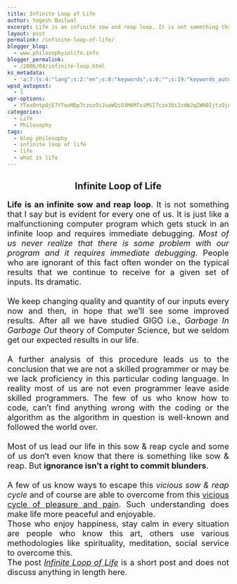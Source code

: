 ```yaml
---
title: Infinite Loop of Life
author: Yogesh Bailwal
excerpt: Life is an infinite sow and reap loop. It is not something that I say but is evident for every one of us. It is just like a malfunctioning computer program which gets stuck in an infinite loop and requires immediate debugging.
layout: post
permalink: /infinite-loop-of-life/
blogger_blog:
  - www.philosophyinlife.info
blogger_permalink:
  - /2006/04/infinite-loop.html
ks_metadata:
  - 'a:7:{s:4:"lang";s:2:"en";s:8:"keywords";s:0:"";s:19:"keywords_autoupdate";s:1:"0";s:11:"description";s:0:"";s:22:"description_autoupdate";s:1:"0";s:5:"title";s:0:"";s:6:"robots";s:12:"index,follow";}'
wpsd_autopost:
  - 1
wpr-options:
  - YToxOntpOjE7YToxMDp7czozOiJuaWQiO3M6MToiMSI7czo3OiJzdWJqZWN0IjtzOjA6IiI7czo4OiJ0ZXh0Ym9keSI7czowOiIiO3M6ODoiaHRtbGJvZHkiO3M6MDoiIjtzOjc6ImRpc2FibGUiO2k6MDtzOjE1OiJub2N1c3RvbWl6YXRpb24iO2k6MTtzOjEyOiJub3Bvc3RzZXJpZXMiO2k6MTtzOjEwOiJodG1sZW5hYmxlIjtpOjE7czoxMjoiYXR0YWNoaW1hZ2VzIjtpOjE7czoyMToic2tpcGFjdGl2ZXN1YnNjcmliZXJzIjtpOjA7fX0=
categories:
  - Life
  - Philosophy
tags:
  - blog philosophy
  - infinite loop of life
  - life
  - what is life
---
```

<div class="MsoNormal" style="text-align: justify;">
  <h2 style="text-align: center;">
    Infinite Loop of Life
  </h2>
</div>

<div class="MsoNormal" style="text-align: justify;">
  <span style="font-size: 130%;"><span style="font-weight: bold;">Life is an infinite sow and reap loop</span>. It is not something that I say but is evident for every one of us.</span><span style="font-size: 130%;"> </span><span style="font-size: 130%;">It is just like a malfunctioning computer program which gets stuck in an infinite loop and requires immediate debugging.</span><span style="font-size: 130%;"> <em> </em></span><span style="font-size: 130%;"><em>Most of us never realize that there is some problem with our program and it requires immediate debugging</em>.</span><span style="font-size: 130%;"> </span><span style="font-size: 130%;">People who are ignorant of this fact often wonder on the typical results that we continue to receive for a given set of inputs.</span><span style="font-size: 130%;"> </span><span style="font-size: 130%;">Its dramatic.</span>
</div>

<div class="MsoNormal" style="text-align: justify;">
  <span style="font-size: 130%;"><br /> </span>
</div>

<div class="MsoNormal" style="text-align: justify;">
  <span style="font-size: 130%;">We keep changing quality and quantity of our inputs every now and then, in hope that we’ll see some improved results. After all we have studied GIGO i.e., <em>Garbage In Garbage Out</em> theory of Computer Science, but we seldom get our expected results in our life.</span>
</div>

<div class="MsoNormal" style="text-align: justify;">
  <span style="font-size: 130%;"><br /> </span>
</div>

<div class="MsoNormal" style="text-align: justify;">
  <span style="font-size: 130%;">A further analysis of this procedure leads us to the conclusion that we are not a skilled programmer or may be we lack proficiency in this particular coding language.</span><span style="font-size: 130%;"> </span><span style="font-size: 130%;">In reality most of us are not even programmer leave aside skilled programmers.</span><span style="font-size: 130%;"> </span><span style="font-size: 130%;">The few of us who know how to code, can’t find anything wrong with the coding or the algorithm as the algorithm in question is well-known and followed the world over.</span>
</div>

<div class="MsoNormal" style="text-align: justify;">
  <span style="font-size: 130%;"><br /> </span>
</div>

<div class="MsoNormal" style="text-align: justify;">
  <span style="font-size: 130%;">Most of us lead our life in this sow & reap cycle and some of us don’t even know that there is something like sow & reap. But <strong>ignorance isn’t a right to commit blunders</strong>.</span>
</div>

<div class="MsoNormal" style="text-align: justify;">
  <span style="font-size: 130%;"><br /> </span>
</div>

<div style="text-align: justify;">
  <span style="font-size: 130%;">A few of us know ways to escape this </span><span style="font-size: 130%; font-style: italic;">vicious sow & reap cycle</span><span style="font-size: 130%;"> and of course are able to overcome from this <a href="http://www.philosophyinlife.info/6/a-game-of-pleasure-or-pain.htm" target="_self">vicious cycle of pleasure and pain</a>.</span><span style="font-size: 130%;"> </span><span style="font-size: 130%;">Such understanding does make life more peaceful and enjoyable.</span>
</div>

<div style="text-align: justify;">
</div>

<div style="text-align: justify;">
  <span style="font-size: 130%;">Those who enjoy happiness, stay calm in every situation are people who know this art, others use various methodologies like spirituality, meditation, social service to overcome this. </span>
</div>

<div style="text-align: justify;">
</div>

<div style="text-align: justify;">
  <span style="font-size: 130%;">The post <a title="Infinite Loop of Life" href="http://www.philosophyinlife.info/5/infinite-loop-of-life.htm"><em>Infinite Loop of Life</em></a> is a short post and does not discuss anything in length here.<br /> </span>
</div>